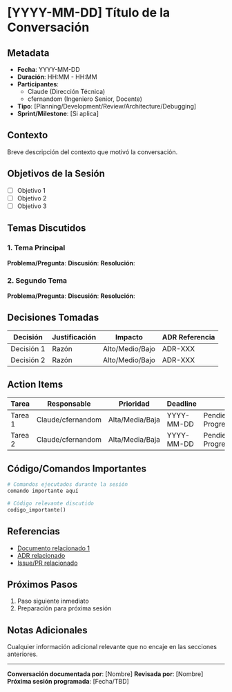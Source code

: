 # [YYYY-MM-DD] Título de la Conversación

## Metadata
- **Fecha**: YYYY-MM-DD
- **Duración**: HH:MM - HH:MM
- **Participantes**:
  - Claude (Dirección Técnica)
  - cfernandom (Ingeniero Senior, Docente)
- **Tipo**: [Planning/Development/Review/Architecture/Debugging]
- **Sprint/Milestone**: [Si aplica]

## Contexto
Breve descripción del contexto que motivó la conversación.

## Objetivos de la Sesión
- [ ] Objetivo 1
- [ ] Objetivo 2
- [ ] Objetivo 3

## Temas Discutidos

### 1. Tema Principal
**Problema/Pregunta**:
**Discusión**:
**Resolución**:

### 2. Segundo Tema
**Problema/Pregunta**:
**Discusión**:
**Resolución**:

## Decisiones Tomadas

| Decisión | Justificación | Impacto | ADR Referencia |
|----------|---------------|---------|----------------|
| Decisión 1 | Razón | Alto/Medio/Bajo | ADR-XXX |
| Decisión 2 | Razón | Alto/Medio/Bajo | ADR-XXX |

## Action Items

| Tarea | Responsable | Prioridad | Deadline | Estado |
|-------|-------------|-----------|----------|--------|
| Tarea 1 | Claude/cfernandom | Alta/Media/Baja | YYYY-MM-DD | Pendiente/En Progreso/Completado |
| Tarea 2 | Claude/cfernandom | Alta/Media/Baja | YYYY-MM-DD | Pendiente/En Progreso/Completado |

## Código/Comandos Importantes

```bash
# Comandos ejecutados durante la sesión
comando importante aquí
```

```python
# Código relevante discutido
codigo_importante()
```

## Referencias
- [Documento relacionado 1](../path/to/doc.md)
- [ADR relacionado](../decisions/adr-xxx.md)
- [Issue/PR relacionado](#)

## Próximos Pasos
1. Paso siguiente inmediato
2. Preparación para próxima sesión

## Notas Adicionales
Cualquier información adicional relevante que no encaje en las secciones anteriores.

---
**Conversación documentada por**: [Nombre]
**Revisada por**: [Nombre]
**Próxima sesión programada**: [Fecha/TBD]
